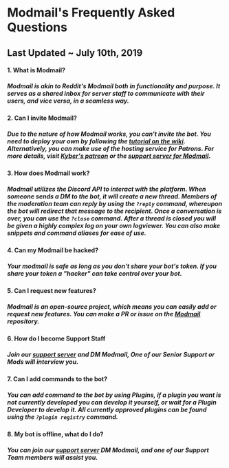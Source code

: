 # Modmail's Frequently Asked Questions
## Last Updated ~ July 10th, 2019

#### 1. What is Modmail?
##### Modmail is akin to Reddit's Modmail both in functionality and purpose. It serves as a shared inbox for server staff to communicate with their users, and vice versa, in a seamless way.

#### 2. Can I invite Modmail?
##### Due to the nature of how Modmail works, you can't invite the bot. You need to deploy your own by following the [tutorial on the wiki](https://github.com/kyb3r/modmail/wiki/Installation). Alternatively, you can make use of the hosting service for Patrons. For more details, visit [Kyber's patreon](https://patreon.com/kyber) or the [support server for Modmail](https://discord.gg/j5e9p8w).

#### 3. How does Modmail work?
##### Modmail utilizes the Discord API to interact with the platform. When someone sends a DM to the bot, it will create a new thread. Members of the moderation team can reply by using the ``?reply`` command, whereupon the bot will redirect that message to the recipient. Once a conversation is over,  you can use the ``?close`` command. After a thread is closed you will be given a highly complex log on your own logviewer. You can also make snippets and command aliases for ease of use.

#### 4. Can my Modmail be hacked?
##### Your modmail is safe as long as you don't share your bot's token. If you share your token a "hacker" can take control over your bot.

#### 5. Can I request new features?
##### Modmail is an open-source project, which means you can easily add or request new features. You can make a PR or issue on the [Modmail](https://github.com/kyb3r/modmail/issues) repository.

#### 6. How do I become Support Staff
##### Join our [support server](https://discord.gg/j5e9p8w) and DM Modmail, One of our Senior Support or Mods will interview you.

#### 7. Can I add commands to the bot?
##### You can add command to the bot by using Plugins, if a plugin you want is not currently developed you can develop it yourself, or wait for a Plugin Developer to develop it. All currently approved plugins can be found using the ``?plugin registry`` command. 

#### 8. My bot is offline, what do I do?
##### You can join our [support server](https://discord.gg/j5e9p8w) DM Modmail, and one of our Support Team members will assist you.

